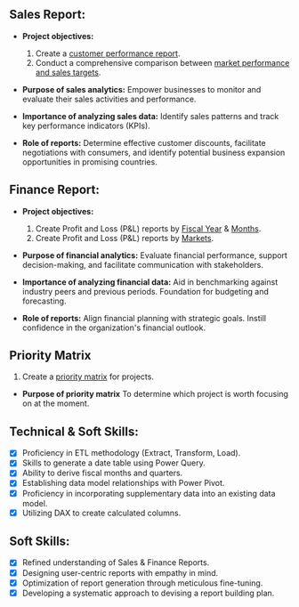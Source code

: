 ## Sales Report:

- **Project objectives:** 
    1. Create a [customer performance report]([https://github.com/KirandeepMarala/Excel-Sales_Analysis/blob/main/Customer%20Performance%20Report.pdf](https://github.com/stet85/Excel-Sales-Analytics/blob/main/Customer%20Performance%20Report.pdf)).
    2. Conduct a comprehensive comparison between [market performance and sales targets]([https://github.com/KirandeepMarala/Excel-Sales_Analysis/blob/main/Customer%20Performance%20Report.pdf](https://github.com/stet85/Excel-Sales-Analytics/blob/main/Market%20Performance%20vs%20Target%20Report.pdf)).

- **Purpose of sales analytics:** Empower businesses to monitor and evaluate their sales activities and performance.

- **Importance of analyzing sales data:** Identify sales patterns and track key performance indicators (KPIs).

- **Role of reports:** Determine effective customer discounts, facilitate negotiations with consumers, and identify potential business expansion opportunities in promising countries.

## Finance Report:

- **Project objectives:** 
    1. Create Profit and Loss (P&L) reports by [Fiscal Year](https://github.com/stet85/Excel-Sales-Analytics/blob/main/P%26L%20Statement%20by%20Fiscal%20Year.pdf) & [Months](https://github.com/stet85/Excel-Sales-Analytics/blob/main/P%26L%20Statement%20by%20Months.pdf).
    2. Create Profit and Loss (P&L) reports by [Markets](https://github.com/stet85/Excel-Sales-Analytics/blob/main/P%26L%20Statement%20by%20Markets.pdf).
    
- **Purpose of financial analytics:** Evaluate financial performance, support decision-making, and facilitate communication with stakeholders.

- **Importance of analyzing financial data:** Aid in benchmarking against industry peers and previous periods. Foundation for budgeting and forecasting.

- **Role of reports:** Align financial planning with strategic goals. Instill confidence in the organization's financial outlook.
  
## Priority Matrix
 1. Create a [priority matrix](https://github.com/stet85/Excel-Sales-Analytics/blob/main/Priority%20Matrix.pdf) for projects.
- **Purpose of priority matrix** To determine which project is worth focusing on at the moment.

## Technical & Soft Skills:
- [x] Proficiency in ETL methodology (Extract, Transform, Load).
- [x] Skills to generate a date table using Power Query.
- [x] Ability to derive fiscal months and quarters.
- [x] Establishing data model relationships with Power Pivot.
- [x] Proficiency in incorporating supplementary data into an existing data model.
- [x] Utilizing DAX to create calculated columns.

## Soft Skills:
- [x] Refined understanding of Sales & Finance Reports.
- [x] Designing user-centric reports with empathy in mind.
- [x] Optimization of report generation through meticulous fine-tuning.
- [x] Developing a systematic approach to devising a report building plan.
